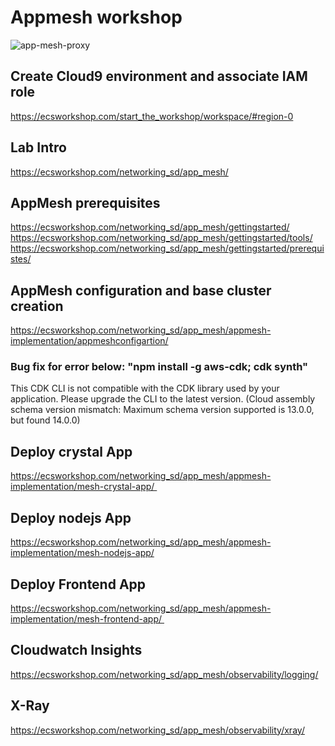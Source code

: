 # Appmesh workshop

![app-mesh-proxy](https://ecsworkshop.com/networking_sd/app_mesh/images/welcome-appmesh-architecture-reference.png)

## Create Cloud9 environment and associate IAM role 
https://ecsworkshop.com/start_the_workshop/workspace/#region-0

## Lab Intro
https://ecsworkshop.com/networking_sd/app_mesh/

## AppMesh prerequisites
https://ecsworkshop.com/networking_sd/app_mesh/gettingstarted/
  https://ecsworkshop.com/networking_sd/app_mesh/gettingstarted/tools/
  https://ecsworkshop.com/networking_sd/app_mesh/gettingstarted/prerequistes/

## AppMesh configuration and base cluster creation
https://ecsworkshop.com/networking_sd/app_mesh/appmesh-implementation/appmeshconfigartion/

### Bug fix for error below: "npm install -g aws-cdk; cdk synth"
This CDK CLI is not compatible with the CDK library used by your application. Please upgrade the CLI to the latest version.
(Cloud assembly schema version mismatch: Maximum schema version supported is 13.0.0, but found 14.0.0)

## Deploy crystal App
https://ecsworkshop.com/networking_sd/app_mesh/appmesh-implementation/mesh-crystal-app/ 

## Deploy nodejs App
https://ecsworkshop.com/networking_sd/app_mesh/appmesh-implementation/mesh-nodejs-app/

## Deploy Frontend App
https://ecsworkshop.com/networking_sd/app_mesh/appmesh-implementation/mesh-frontend-app/ 

## Cloudwatch Insights
https://ecsworkshop.com/networking_sd/app_mesh/observability/logging/

## X-Ray
https://ecsworkshop.com/networking_sd/app_mesh/observability/xray/
